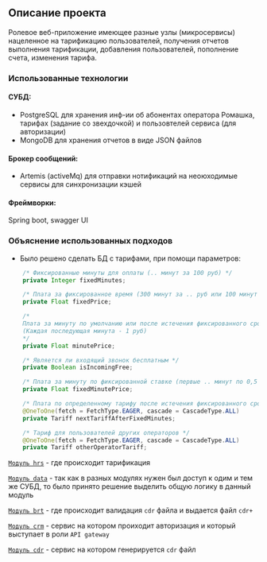 ## Описание проекта
Ролевое веб-приложение имеющее разные узлы (микросервисы) нацеленное на тарификацию пользователей, получения отчетов выполнения тарификации, добавления пользователей, пополнение счета, изменения тарифа. 

### Использованные технологии 
#### СУБД: 
* PostgreSQL для хранения инф-ии об абонентах оператора Ромашка, тарифах (задание со звехдочкой) и пользовтелей сервиса (для авторизации)
* MongoDB для хранения отчетов в виде JSON файлов
#### Брокер сообщений:
* Artemis (activeMq) для отправки нотификаций на неоюходимые сервисы для синхронизации кэшей
#### Фреймворки: 
Spring boot, swagger UI

### Объяснение использованных подходов
* Было решено сделать БД с тарифами, при помощи параметров:
``` java
    /* Фиксированные минуты для оплаты (.. минут за 100 руб) */
    private Integer fixedMinutes;

    /* Плата за фиксированное время (300 минут за .. руб или 100 минут по .. руб/минута) */
    private Float fixedPrice;

    /*
    Плата за минуту по умолчанию или после истечения фиксированного срока
    (Каждая последующая минута - 1 руб)
    */
    private Float minutePrice;

    /* Является ли входящий звонок бесплатным */
    private Boolean isIncomingFree;

    /* Плата за минуту по фиксированной ставке (первые .. минут по 0,5 р/мин)  */
    private Float fixedMinutePrice;

    /* Плата по определенному тарифу после истечения фиксированного срока */
    @OneToOne(fetch = FetchType.EAGER, cascade = CascadeType.ALL)
    private Tariff nextTariffAfterFixedMinutes;

    /* Тариф для пользователей других операторов */
    @OneToOne(fetch = FetchType.EAGER, cascade = CascadeType.ALL)
    private Tariff otherOperatorTariff;
```
[`Модуль hrs`](https://github.com/AliIbadullayev/Business-Support-System/blob/ded7bfc88b60f198300d99342936f11d6876e121/hrs/src/main/java/org/billing/hrs/services/HrsService.java#L31) - где происходит тарификация 

[`Модуль data`](https://github.com/AliIbadullayev/Business-Support-System/tree/main/data/src/main) - так как в разных модулях нужен был доступ к одим и тем же СУБД, то было принято решение выделить общую логику в данный модуль 

[`Модуль brt`](https://github.com/AliIbadullayev/Business-Support-System/tree/main/brt/src/main) - где происходит валидация `cdr` файла и выдается файл `cdr+`

[`Модуль crm`](https://github.com/AliIbadullayev/Business-Support-System/tree/main/crm/src/main) - сервис на котором проиходит авторизация и который выступает в роли `API gateway`

[`Модуль cdr`]() - сервис на котором генерируется `cdr` файл
